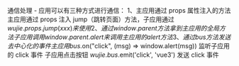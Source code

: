 通信处理 - 应用可以有三种方式进行通信：
   1、主应用通过 props 属性注入的方法
      主应用通过 props 注入 jump（跳转页面）方法，子应用通过 $wujie.props.jump(xxx) 来使用
2、通过 window.parent 方法拿到主应用的全局方法
      子应用调用 window.parent.alert 来调用主应用的 alert方法
3、通过 bus 方法发送去中心化的事件
      主应用 bus.$on("click", (msg) => window.alert(msg)) 监听子应用的 click 事件
      子应用点击按钮 $wujie.bus.$emit('click', 'vue3') 发送 click 事件
